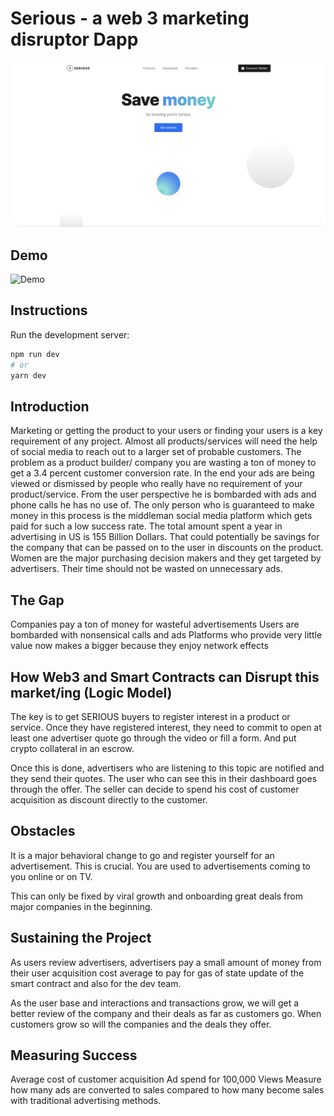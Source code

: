 # Serious - a web 3 marketing disruptor Dapp

![Homepage](src/screenshots/1.png?raw=true "Homepage")

## Demo
![Demo](https://www.loom.com/share/10ef2c9e762e49b5bbe8790e9a143ea5 "Demo")

## Instructions

Run the development server:

```bash
npm run dev
# or
yarn dev
```

## Introduction

Marketing or getting the product to your users or finding your users is a key requirement of any project. Almost all products/services will need the help of social media to reach out to a larger set of probable customers. 
The problem as a product builder/ company you are wasting a ton of money to get a 3.4 percent customer conversion rate. In the end your ads are being viewed or dismissed by people who really have no requirement of your product/service.
From the user perspective he is bombarded with ads and phone calls he has no use of. 
The only person who is guaranteed to make money in this process is the middleman social media platform which gets paid for such a low success rate. 
The total amount spent a year in advertising in US is 155 Billion Dollars. That could potentially be savings for the company that can be passed on to the user in discounts on the product.
Women are the major purchasing decision makers and they get targeted by advertisers. Their time should not be wasted on unnecessary ads.

## The Gap

Companies pay a ton of money for wasteful advertisements
Users are bombarded with nonsensical calls and ads
Platforms who provide very little value now makes a bigger because they enjoy network effects

## How Web3 and Smart Contracts can Disrupt this market/ing (Logic Model)

The key is to get SERIOUS buyers to register interest in a product or service. 
Once they have registered interest, they need to commit to open at least one advertiser quote go through the video or fill a form.  And put crypto collateral in an escrow.

Once this is done, advertisers who are listening to this topic are notified and they send their quotes. The user who can see this in their dashboard goes through the offer. The seller can decide to spend his cost of customer acquisition as discount directly to the customer.

## Obstacles
It is a major behavioral change to go and register yourself for an advertisement. This is crucial. You are used to advertisements coming to you online or on TV.

This can only be fixed by viral growth and onboarding great deals from major companies in the beginning. 

## Sustaining the Project
As users review advertisers, advertisers pay a small amount of money from their user acquisition cost average to pay for gas of state update of the smart contract and also for the dev team. 

As the user base and interactions and transactions grow, we will get a better review of the company and their deals as far as customers go. When customers grow so will the companies and the deals they offer. 

## Measuring Success

Average cost of customer acquisition 
Ad spend for 100,000 Views
Measure how many ads are converted to sales compared to how many become sales with traditional advertising methods. 